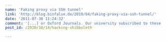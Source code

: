 ```yaml
---
name: 'Faking proxy via SSH tunnel'
link: 'http://blog.binfalse.de/2010/04/faking-proxy-via-ssh-tunnel/'
date: '2011-07-30 11:24:32'
comment: '[...] or Oxford Journals. Our university subscribed to these journals, but unless there is a SSO like Shibboleth they are just available from inside the university network. If I want to download such a [...]'
post_id: /2010/10/14/hacking-shibboleth

---
```



